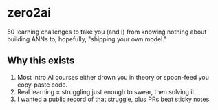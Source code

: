 # zero2ai
50 learning challenges to take you (and I) from knowing nothing about building ANNs to, hopefully, "shipping your own model."

## Why this exists
1. Most intro AI courses either drown you in theory or spoon-feed you copy-paste code.  
2. Real learning = struggling just enough to swear, then solving it.  
3. I wanted a public record of that struggle, plus PRs beat sticky notes.
